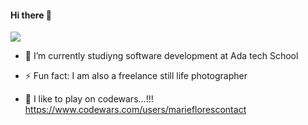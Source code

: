  ####                 Hi there 👋


![](https://media.giphy.com/media/ZVik7pBtu9dNS/giphy.gif)




- 🔭 I’m currently studiyng software development at Ada tech School

- ⚡ Fun fact: I am also a freelance still life photographer
- 🙈 I like to play on codewars...!!! https://www.codewars.com/users/marieflorescontact

